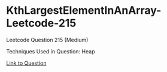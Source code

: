 # KthLargestElementInAnArray-Leetcode-215

Leetcode Question 215 (Medium)

Techniques Used in Question:
Heap

[Link to Question](https://leetcode.com/problems/kth-largest-element-in-an-array/)
